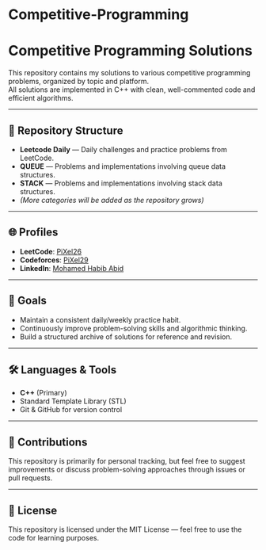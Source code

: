 # Competitive-Programming

# Competitive Programming Solutions

This repository contains my solutions to various competitive programming problems, organized by topic and platform.  
All solutions are implemented in C++ with clean, well-commented code and efficient algorithms.

---

## 📂 Repository Structure
- **Leetcode Daily** — Daily challenges and practice problems from LeetCode.
- **QUEUE** — Problems and implementations involving queue data structures.
- **STACK** — Problems and implementations involving stack data structures.
- *(More categories will be added as the repository grows)*

---

## 🌐 Profiles

- **LeetCode**: [PiXel26](https://leetcode.com/u/PiXel26/)  
- **Codeforces**: [PiXel29](https://codeforces.com/profile/PiXel29)  
- **LinkedIn**: [Mohamed Habib Abid](https://www.linkedin.com/in/mohamedhabibabidd/)  

---

## 🚀 Goals
- Maintain a consistent daily/weekly practice habit.
- Continuously improve problem-solving skills and algorithmic thinking.
- Build a structured archive of solutions for reference and revision.

---

## 🛠️ Languages & Tools
- **C++** (Primary)
- Standard Template Library (STL)
- Git & GitHub for version control

---

## 🤝 Contributions
This repository is primarily for personal tracking, but feel free to suggest improvements or discuss problem-solving approaches through issues or pull requests.

---

## 📜 License
This repository is licensed under the MIT License — feel free to use the code for learning purposes.
